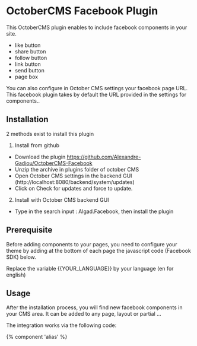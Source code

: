 OctoberCMS Facebook Plugin
==========================

This OctoberCMS plugin enables to include facebook components in your site.

- like button
- share button
- follow button
- link button
- send button
- page box

You can also configure in October CMS settings your facebook page URL. 
This facebook plugin takes by default the URL provided in the settings for components..


Installation
------------
2 methods exist to install this plugin

1) Install from github

- Download the plugin https://github.com/Alexandre-Gadiou/OctoberCMS-Facebook
- Unzip the archive in plugins folder of october CMS
- Open October CMS settings in the backend GUI (http://localhost:8080/backend/system/updates)
- Click on Check for updates and force to update.

2) Install with October CMS backend GUI

- Type in the search input : Algad.Facebook, then install the plugin


Prerequisite
------------

Before adding components to your pages, you need to configure your theme by adding at the bottom of each page 
the javascript code (Facebook SDK) below. 


<div id="fb-root"></div>
<script>(function(d, s, id) {
  var js, fjs = d.getElementsByTagName(s)[0];
  if (d.getElementById(id)) return;
  js = d.createElement(s); js.id = id;
  js.src = "//connect.facebook.net/{{YOUR_LANGUAGE}}/sdk.js#xfbml=1&version=v2.3";
  fjs.parentNode.insertBefore(js, fjs);
}(document, 'script', 'facebook-jssdk'));</script>

Replace the variable {{YOUR_LANGUAGE}} by your language (en for english)

Usage
-----
After the installation process, you will find new facebook components in your CMS area.
It can be added to any page, layout or partial ... 

The integration works via the following code:

{% component 'alias' %}




